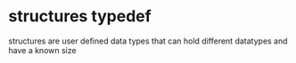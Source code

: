 
# structures typedef

structures are user defined data types that can hold different datatypes and have a known size


